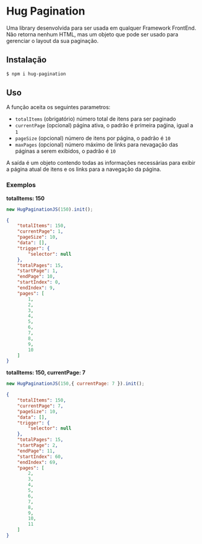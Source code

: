 # Hug Pagination

Uma library desenvolvida para ser usada em qualquer Framework FrontEnd.
Não retorna nenhum HTML, mas um objeto que pode ser usado para gerenciar o layout da sua paginação.

## Instalação

```sh
$ npm i hug-pagination
```

## Uso

A função aceita os seguintes parametros:

* `totalItems` (obrigatório) número total de itens para ser paginado
* `currentPage` (opcional) página ativa, o padrão é primeira paǵina, igual a `1`
* `pageSize` (opcional) número de itens por página, o padrão é `10`
* `maxPages` (opcional) número máximo de links para nevagação das páginas a serem exibidos, o padrão é `10`

A saída é um objeto contendo todas as informações necessárias para exibir a página atual de itens e os links para a navegação da página.

### Exemplos

**totalItems: 150**

```js
new HugPaginationJS(150).init();
```

```json
{
	"totalItems": 150,
	"currentPage": 1,
	"pageSize": 10,
	"data": [],
	"trigger": {
		"selector": null
	},
	"totalPages": 15,
	"startPage": 1,
	"endPage": 10,
	"startIndex": 0,
	"endIndex": 9,
	"pages": [
		1,
		2,
		3,
		4,
		5,
		6,
		7,
		8,
		9,
		10
	]
}
```

**totalItems: 150, currentPage: 7**

```js
new HugPaginationJS(150,{ currentPage: 7 }).init();
```

```json
{
	"totalItems": 150,
	"currentPage": 7,
	"pageSize": 10,
	"data": [],
	"trigger": {
		"selector": null
	},
	"totalPages": 15,
	"startPage": 2,
	"endPage": 11,
	"startIndex": 60,
	"endIndex": 69,
	"pages": [
		2,
		3,
		4,
		5,
		6,
		7,
		8,
		9,
		10,
		11
	]
}
```